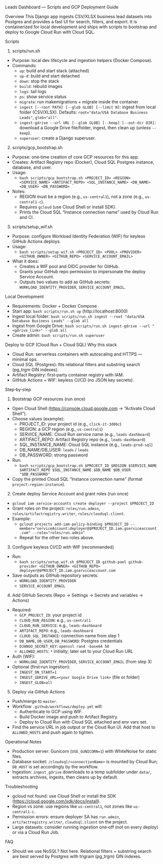 Leads Dashboard — Scripts and GCP Deployment Guide

Overview
This Django app ingests CSV/XLSX business lead datasets into Postgres and provides a fast UI for search, filters, and export. It is containerized for local development and ships with scripts to bootstrap and deploy to Google Cloud Run with Cloud SQL.

Scripts
1) scripts/run.sh
- Purpose: local dev lifecycle and ingestion helpers (Docker Compose).
- Commands:
  - `up`: build and start stack (attached)
  - `up-d`: build and start detached
  - `down`: stop the stack
  - `build`: rebuild images
  - `logs`: tail logs
  - `ps`: show service status
  - `migrate`: run makemigrations + migrate inside the container
  - `ingest [--root PATH] [--glob GLOB] [--limit N]`: ingest from local folder (CSV/XLSX). Defaults: `root="data/USA Database Business Leads"`, `glob="all"`.
  - `ingest-gdrive --url URL [--glob GLOB] [--keep] [--out-dir DIR]`: download a Google Drive file/folder, ingest, then clean up (unless `--keep`).
  - `superuser`: create a Django superuser.

2) scripts/gcp_bootstrap.sh
- Purpose: one‑time creation of core GCP resources for this app.
- Creates: Artifact Registry repo (Docker), Cloud SQL Postgres instance, database, and user.
- Usage:
  - `bash scripts/gcp_bootstrap.sh <PROJECT_ID> <REGION> <SERVICE_NAME> <ARTIFACT_REPO> <SQL_INSTANCE_NAME> <DB_NAME> <DB_USER> <DB_PASSWORD>`
- Notes:
  - REGION must be a region (e.g., `us-central1`), not a zone (e.g., `us-central1-c`).
  - Requires `gcloud` (use Cloud Shell or install SDK).
  - Prints the Cloud SQL “Instance connection name” used by Cloud Run and CI.

3) scripts/setup_wif.sh
- Purpose: configure Workload Identity Federation (WIF) for keyless GitHub Actions deploys.
- Usage:
  - `bash scripts/setup_wif.sh <PROJECT_ID> <POOL> <PROVIDER> <GITHUB_OWNER> <GITHUB_REPO> <SERVICE_ACCOUNT_EMAIL>`
- What it does:
  - Creates a WIF pool and OIDC provider for GitHub.
  - Grants your GitHub repo permission to impersonate the deploy Service Account.
  - Outputs two values to add as GitHub secrets: `WORKLOAD_IDENTITY_PROVIDER`, `SERVICE_ACCOUNT_EMAIL`.

Local Development
- Requirements: Docker + Docker Compose
- Start app: `bash scripts/run.sh up` (http://localhost:8000)
- Ingest local folder: `bash scripts/run.sh ingest --root "data/USA Database Business Leads" --glob all`
- Ingest from Google Drive: `bash scripts/run.sh ingest-gdrive --url "<gdrive_link>" --glob all`
- Create admin: `bash scripts/run.sh superuser`

Deploy to GCP (Cloud Run + Cloud SQL)
Why this stack
- Cloud Run: serverless containers with autoscaling and HTTPS — minimal ops.
- Cloud SQL (Postgres): fits relational filters and substring search (pg_trgm GIN indexes).
- Artifact Registry: first‑party container registry with IAM.
- GitHub Actions + WIF: keyless CI/CD (no JSON key secrets).

Step‑by‑step
1) Bootstrap GCP resources (run once)
- Open Cloud Shell (https://console.cloud.google.com → “Activate Cloud Shell”).
- Choose values (example):
  - PROJECT_ID: your project id (e.g., `click-it-3d06c`)
  - REGION: a GCP region (e.g., `us-central1`)
  - SERVICE_NAME: Cloud Run service name (e.g., `leads-dashboard`)
  - ARTIFACT_REPO: Artifact Registry repo (e.g., `leads-dashboard`)
  - SQL_INSTANCE_NAME: Cloud SQL instance (e.g., `leads-prod-sql`)
  - DB_NAME/DB_USER: `leads` / `leads`
  - DB_PASSWORD: strong password
- Run:
  - `bash scripts/gcp_bootstrap.sh $PROJECT_ID $REGION $SERVICE_NAME $ARTIFACT_REPO $SQL_INSTANCE_NAME $DB_NAME $DB_USER "$DB_PASSWORD"`
- Copy the printed Cloud SQL “Instance connection name” (format `project:region:instance`).

2) Create deploy Service Account and grant roles (run once)
- `gcloud iam service-accounts create deployer --project $PROJECT_ID`
- Grant roles on the project: `roles/run.admin`, `roles/artifactregistry.writer`, `roles/cloudsql.client`.
- Example:
  - `gcloud projects add-iam-policy-binding $PROJECT_ID --member="serviceAccount:deployer@$PROJECT_ID.iam.gserviceaccount.com" --role="roles/run.admin"`
  - Repeat for the other two roles above.

3) Configure keyless CI/CD with WIF (recommended)
- Run:
  - `bash scripts/setup_wif.sh $PROJECT_ID github-pool github-provider <GITHUB_OWNER> <GITHUB_REPO> deployer@$PROJECT_ID.iam.gserviceaccount.com`
- Save outputs as GitHub repository secrets:
  - `WORKLOAD_IDENTITY_PROVIDER`
  - `SERVICE_ACCOUNT_EMAIL`

4) Add GitHub Secrets (Repo → Settings → Secrets and variables → Actions)
- Required:
  - `GCP_PROJECT_ID`: your project id
  - `CLOUD_RUN_REGION`: e.g., `us-central1`
  - `CLOUD_RUN_SERVICE`: e.g., `leads-dashboard`
  - `ARTIFACT_REPO`: e.g., `leads-dashboard`
  - `CLOUD_SQL_INSTANCE`: connection name from step 1
  - `DB_NAME`, `DB_USER`, `DB_PASSWORD`: Postgres credentials
  - `DJANGO_SECRET_KEY`: `openssl rand -base64 50`
  - `ALLOWED_HOSTS`: `*` initially; later set to your Cloud Run URL
- Auth (WIF):
  - `WORKLOAD_IDENTITY_PROVIDER`, `SERVICE_ACCOUNT_EMAIL` (from step 3)
- Optional (first‑run ingestion):
  - `INGEST_ON_START=1`
  - `INGEST_GDRIVE_URL=<your Google Drive link>` (file or folder)
  - `INGEST_GLOB=all`

5) Deploy via GitHub Actions
- Push/merge to `master`.
- Workflow `.github/workflows/deploy.yml` will:
  - Authenticate to GCP using WIF.
  - Build Docker image and push to Artifact Registry.
  - Deploy to Cloud Run with Cloud SQL attached and env vars set.
- Find the service URL in job output or the Cloud Run UI. Add that host to `ALLOWED_HOSTS` and push again to tighten.

Operational Notes
- Production server: Gunicorn (`USE_GUNICORN=1`) with WhiteNoise for static files.
- Database socket: `/cloudsql/<connectionName>` is mounted by Cloud Run; `DB_HOST` is set accordingly by the workflow.
- Ingestion: `ingest_gdrive` downloads to a temp subfolder under `data/`, extracts archives, ingests, then cleans up by default.

Troubleshooting
- gcloud not found: use Cloud Shell or install the SDK (https://cloud.google.com/sdk/docs/install).
- Region vs zone: use regions like `us-central1`, not zones like `us-central1-c`.
- Permission errors: ensure deployer SA has `run.admin`, `artifactregistry.writer`, `cloudsql.client` on the project.
- Large datasets: consider running ingestion one‑off (not on every deploy) or via a Cloud Run Job.

FAQ
- Should we use NoSQL? Not here. Relational filters + substring search are best served by Postgres with trigram (pg_trgm) GIN indexes.

